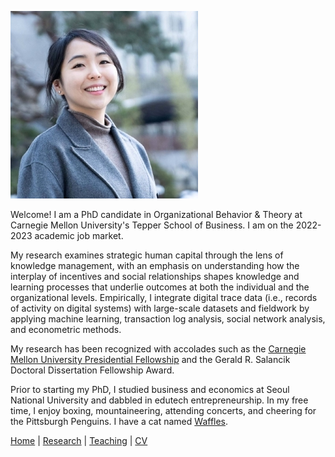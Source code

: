 ![Sae-Seul Park](saeseulpark.jpg)

Welcome! I am a PhD candidate in Organizational Behavior & Theory at Carnegie Mellon University's Tepper School of Business. I am on the 2022-2023 academic job market.

My research examines strategic human capital through the lens of knowledge management, with an emphasis on understanding how the interplay of incentives and social relationships shapes knowledge and learning processes that underlie outcomes at both the individual and the organizational levels. Empirically, I integrate digital trace data (i.e., records of activity on digital systems) with large-scale datasets and fieldwork by applying machine learning, transaction log analysis, social network analysis, and econometric methods.

My research has been recognized with accolades such as the [Carnegie Mellon University Presidential Fellowship](https://www.cmu.edu/tepper/news/stories/2021/april/phd-fellowships-awarded.html) and the Gerald R. Salancik Doctoral Dissertation Fellowship Award.

Prior to starting my PhD, I studied business and economics at Seoul National University and dabbled in edutech entrepreneurship. In my free time, I enjoy boxing, mountaineering, attending concerts, and cheering for the Pittsburgh Penguins. I have a cat named [Waffles](WafflesPark.jpg).

[Home](./index.html) | [Research](./research.html) | [Teaching](./teaching.html) | [CV](./CV.html)  
